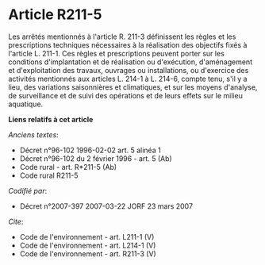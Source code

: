 # Article R211-5

Les arrêtés mentionnés à l'article R. 211-3 définissent les règles et les prescriptions techniques nécessaires à la
réalisation des objectifs fixés à l'article L. 211-1. Ces règles et prescriptions peuvent porter sur les conditions
d'implantation et de réalisation ou d'exécution, d'aménagement et d'exploitation des travaux, ouvrages ou installations, ou
d'exercice des activités mentionnés aux articles L. 214-1 à L. 214-6, compte tenu, s'il y a lieu, des variations saisonnières
et climatiques, et sur les moyens d'analyse, de surveillance et de suivi des opérations et de leurs effets sur le milieu
aquatique.

**Liens relatifs à cet article**

_Anciens textes_:

  - Décret n°96-102 1996-02-02 art. 5 alinéa 1
  - Décret n°96-102 du 2 février 1996 - art. 5 (Ab)
  - Code rural - art. R*211-5 (Ab)
  - Code rural R211-5

_Codifié par_:

  - Décret n°2007-397 2007-03-22 JORF 23 mars 2007

_Cite_:

  - Code de l'environnement - art. L211-1 (V)
  - Code de l'environnement - art. L214-1 (V)
  - Code de l'environnement - art. R211-3 (V)
